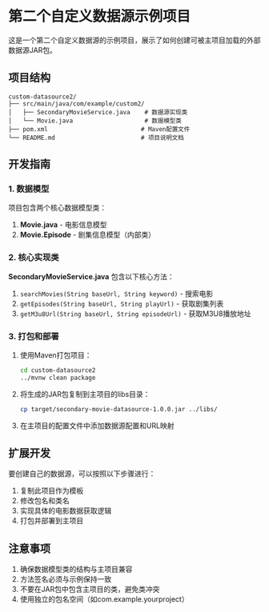 # 第二个自定义数据源示例项目

这是一个第二个自定义数据源的示例项目，展示了如何创建可被主项目加载的外部数据源JAR包。

## 项目结构

```
custom-datasource2/
├── src/main/java/com/example/custom2/
│   ├── SecondaryMovieService.java    # 数据源实现类
│   └── Movie.java                    # 数据模型类
├── pom.xml                          # Maven配置文件
└── README.md                        # 项目说明文档
```

## 开发指南

### 1. 数据模型

项目包含两个核心数据模型类：

1. **Movie.java** - 电影信息模型
2. **Movie.Episode** - 剧集信息模型（内部类）

### 2. 核心实现类

**SecondaryMovieService.java** 包含以下核心方法：

1. `searchMovies(String baseUrl, String keyword)` - 搜索电影
2. `getEpisodes(String baseUrl, String playUrl)` - 获取剧集列表
3. `getM3u8Url(String baseUrl, String episodeUrl)` - 获取M3U8播放地址

### 3. 打包和部署

1. 使用Maven打包项目：
   ```bash
   cd custom-datasource2
   ../mvnw clean package
   ```

2. 将生成的JAR包复制到主项目的libs目录：
   ```bash
   cp target/secondary-movie-datasource-1.0.0.jar ../libs/
   ```

3. 在主项目的配置文件中添加数据源配置和URL映射

## 扩展开发

要创建自己的数据源，可以按照以下步骤进行：

1. 复制此项目作为模板
2. 修改包名和类名
3. 实现具体的电影数据获取逻辑
4. 打包并部署到主项目

## 注意事项

1. 确保数据模型类的结构与主项目兼容
2. 方法签名必须与示例保持一致
3. 不要在JAR包中包含主项目的类，避免类冲突
4. 使用独立的包名空间（如com.example.yourproject）